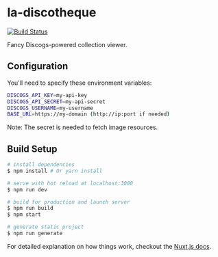 # la-discotheque

[![Build Status](https://travis-ci.com/lovethebomb/la-discotheque.svg?branch=master)](https://travis-ci.com/lovethebomb/la-discotheque)

Fancy Discogs-powered collection viewer.

## Configuration

You'll need to specify these environment variables:

```bash
DISCOGS_API_KEY=my-api-key
DISCOGS_API_SECRET=my-api-secret
DISCOGS_USERNAME=my-username
BASE_URL=https://my-domain (http://ip:port if needed)
```

Note: The secret is needed to fetch image resources.

## Build Setup

``` bash
# install dependencies
$ npm install # Or yarn install

# serve with hot reload at localhost:3000
$ npm run dev

# build for production and launch server
$ npm run build
$ npm start

# generate static project
$ npm run generate
```

For detailed explanation on how things work, checkout the [Nuxt.js docs](https://github.com/nuxt/nuxt.js).
